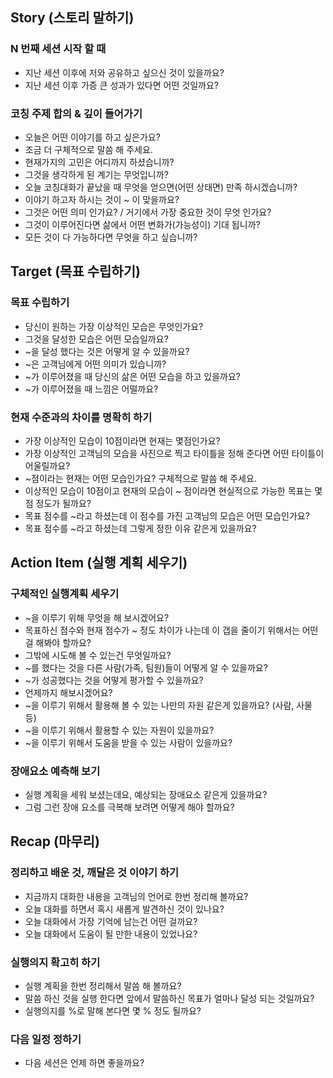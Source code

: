 ## Story (스토리 말하기)

### N 번째 세션 시작 할 때
* 지난 세션 이후에 저와 공유하고 싶으신 것이 있을까요?
* 지난 세션 이후 가증 큰 성과가 있다면 어떤 것일까요?

### 코칭 주제 합의 & 깊이 들어가기
* 오늘은 어떤 이야기를 하고 싶은가요?
* 조금 더 구체적으로 말씀 해 주세요.
* 현재가지의 고민은 어디까지 하셨습니까?
* 그것을 생각하게 된 계기는 무엇입니까?
* 오늘 코칭대화가 끝났을 때 무엇을 얻으면(어떤 상태면) 만족 하시겠습니까?
* 이야기 하고자 하시는 것이 ~ 이 맞을까요?
* 그것은 어떤 의미 인가요? / 거기에서 가장 중요한 것이 무엇 인가요?
* 그것이 이루어진다면 삶에서 어떤 변화가(가능성이) 기대 됩니까?
* 모든 것이 다 가능하다면 무엇을 하고 싶습니까?

## Target (목표 수립하기)

### 목표 수립하기
* 당신이 원하는 가장 이상적인 모습은 무엇인가요? 
* 그것을 달성한 모습은 어떤 모습일까요?
* ~을 달성 했다는 것은 어떻게 알 수 있을까요?
* ~은 고객님에게 어떤 의미가 있습니까?
* ~가 이루어졌을 때 당신의 삶은 어떤 모습을 하고 있을까요?
* ~가 이루어졌을 때 느낌은 어떨까요?

### 현재 수준과의 차이를 명확히 하기
* 가장 이상적인 모습이 10점이라면 현재는 몇점인가요?
* 가장 이상적인 고객님의 모습을 사진으로 찍고 타이틀을 정해 준다면 어떤 타이틀이 어울릴까요?
* ~점이라는 현재는 어떤 모습인가요? 구체적으로 말씀 해 주세요. 
* 이상적인 모습이 10점이고 현재의 모습이 ~ 점이라면 현실적으로 가능한 목표는 몇점 정도가 될까요?
* 목표 점수를 ~라고 하셨는데 이 점수를 가진 고객님의 모습은 어떤 모습인가요?
* 목표 점수를 ~라고 하셨는데 그렇게 정한 이유 같은게 있을까요?

## Action Item (실행 계획 세우기)

### 구체적인 실행계획 세우기
* ~을 이루기 위해 무엇을 해 보시겠어요?
* 목표하신 점수와 현재 점수가 ~ 정도 차이가 나는데 이 갭을 줄이기 위해서는 어떤 걸 해봐야 할까요?
* 그밖에 시도해 볼 수 있는건 무엇일까요?
* ~를 했다는 것을 다른 사람(가족, 팀원)들이 어떻게 알 수 있을까요?
* ~가 성공했다는 것을 어떻게 평가할 수 있을까요?
* 언제까지 해보시겠어요?
* ~을 이루기 위해서 활용해 볼 수 있는 나만의 자원 같은게 있을까요? (사람, 사물 등)
* ~을 이루기 위해서 활용할 수 있는 자원이 있을까요?
* ~을 이루기 위해서 도움을 받을 수 있는 사람이 있을까요?

### 장애요소 예측해 보기
* 실행 계획을 세워 보셨는데요, 예상되는 장애요소 같은게 있을까요?
* 그럼 그런 장애 요소를 극복해 보려면 어떻게 해야 할까요?



## Recap (마무리)

### 정리하고 배운 것, 깨달은 것 이야기 하기
* 지금까지 대화한 내용을 고객님의 언어로 한번 정리해 볼까요?
* 오늘 대화를 하면서 혹시 새롭게 발견하신 것이 있나요?
* 오늘 대화에서 가장 기억에 남는건 어떤 걸까요?
* 오늘 대화에서 도움이 될 만한 내용이 있었나요?

### 실행의지 확고히 하기
* 실행 계획을 한번 정리해서 말씀 해 볼까요?
* 말씀 하신 것을 실행 한다면 앞에서 말씀하신 목표가 얼마나 달성 되는 것일까요?
* 실행의지를 %로 말해 본다면 몇 % 정도 될까요?

### 다음 일정 정하기
* 다음 세션은 언제 하면 좋을까요?


